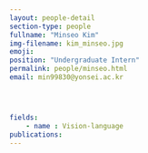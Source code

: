 ```yaml
---
layout: people-detail
section-type: people
fullname: "Minseo Kim"
img-filename: kim_minseo.jpg
emoji: 
position: "Undergraduate Intern"
permalink: people/minseo.html
email: min99830@yonsei.ac.kr




fields:
    - name : Vision-language
publications:
---
```

